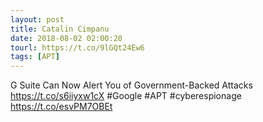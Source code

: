 ```yaml
---
layout: post
title: Catalin Cimpanu
date: 2018-08-02 02:00:20
tourl: https://t.co/9lGQt24Ew6
tags: [APT]
---
```

G Suite Can Now Alert You of Government-Backed Attacks https://t.co/s6iiyxw1cX #Google #APT #cyberespionage https://t.co/esvPM7OBEt